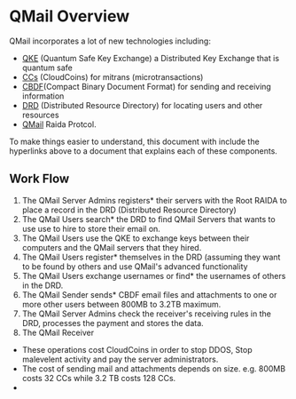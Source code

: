 # QMail Overview
QMail incorporates a lot of new technologies including:
* [QKE](qkey.md) (Quantum Safe Key Exchange) a Distributed Key Exchange that is quantum safe
* [CCs](#cloudcoin.md) (CloudCoins) for mitrans (microtransactions) 
* [CBDF](#cbdf.md)(Compact Binary Document Format) for sending and receiving information
* [DRD](#drd.md) (Distributed Resource Directory) for locating users and other resources  
* [QMail](#qmail) Raida Protcol. 

To make things easier to understand, this document with include the hyperlinks above to a document that explains 
each of these components. 

## Work Flow
1. The QMail Server Admins registers* their servers with the Root RAIDA to place a record in the DRD (Distributed Resource Directory)
2. The QMail Users search* the DRD to find QMail Servers that  wants to use use to hire to store their email on.
3. The QMail Users use the QKE to exchange keys between their computers and the QMail servers that they hired.
4. The QMail Users register* themselves in the DRD (assuming they want to be found by others and use QMail's advanced functionality
5. The QMail Users exchange usernames or find* the usernames of others in the DRD.
6. The QMail Sender sends* CBDF email files and attachments to one or more other users between 800MB to 3.2TB maximum. 
7. The QMail Server Admins check the receiver's receiving rules in the DRD, processes the payment and stores the data.
8. The QMail Receiver  

* These operations cost CloudCoins in order to stop DDOS, Stop malevelent activity and pay the server administrators.
* The cost of sending mail and attachments depends on size. e.g. 800MB costs 32 CCs while 3.2 TB costs 128 CCs.
*  


